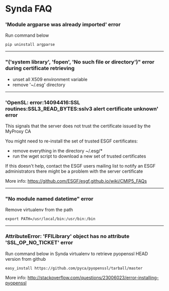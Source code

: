 # Synda FAQ

### 'Module argparse was already imported' error

Run command below

    pip uninstall argparse

--------------------------------------------------------

### "('system library', 'fopen', 'No such file or directory')" error during certificate retrieving

* unset all X509 environment variable 
* remove '~/.esg' directory

--------------------------------------------------------

### 'OpenSL: error:14094416:SSL routines:SSL3_READ_BYTES:sslv3 alert certificate unknown' error

This signals that the server does not trust the certificate issued by the MyProxy CA

You might need to re-install the set of trusted ESGF certificates:

* remove everything in the directory ~/.esg/*
* run the wget script to download a new set of trusted certificates

If this doesn't help, contact the ESGF users mailing list to notify an ESGF
administrators there might be a problem with the server certificate

More info: https://github.com/ESGF/esgf.github.io/wiki/CMIP5_FAQs

--------------------------------------------------------

### "No module named datetime" error

Remove virtualenv from the path

    export PATH=/usr/local/bin:/usr/bin:/bin

--------------------------------------------------------

### AttributeError: 'FFILibrary' object has no attribute 'SSL_OP_NO_TICKET' error

Run command below in Synda virtualenv to retrieve pyopenssl HEAD version from github

    easy_install https://github.com/pyca/pyopenssl/tarball/master

More info: http://stackoverflow.com/questions/23006023/error-installing-pyopenssl
